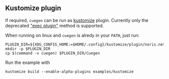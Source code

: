 ## Kustomize plugin

If required, `cuegen` can be run as [kustomize][kust] plugin.
Currently only the deprecated ["exec plugin"][plug] method is supported.

When running on linux and `cuegen` is alredy in your `PATH`, just run:

    PLUGIN_DIR=${XDG_CONFIG_HOME:=$HOME/.config}/kustomize/plugin/noris.net/mcs/v1beta1/cuegen
    mkdir -p $PLUGIN_DIR
    cp $(command -v cuegen) $PLUGIN_DIR/Cuegen

Run the example with

    kustomize build --enable-alpha-plugins examples/kustomize

[plug]:  https://kubectl.docs.kubernetes.io/guides/extending_kustomize/exec_plugins/
[kust]:  https://kustomize.io/
